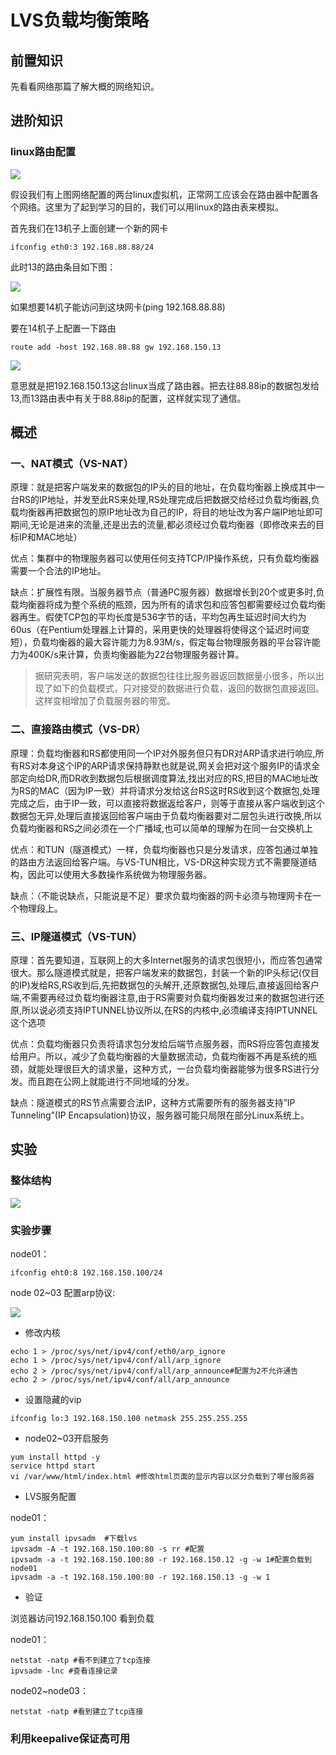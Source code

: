 # LVS负载均衡策略

## 前置知识

先看看网络那篇了解大概的网络知识。

## 进阶知识

### linux路由配置

![](D:\workspace\coding-road\images\LVS\2022-12-05-15-04-26-image.png)

假设我们有上图网络配置的两台linux虚拟机，正常网工应该会在路由器中配置各个网络。这里为了起到学习的目的，我们可以用linux的路由表来模拟。

首先我们在13机子上面创建一个新的网卡

```shell
ifconfig eth0:3 192.168.88.88/24
```

此时13的路由条目如下图：

![](D:\workspace\coding-road\images\LVS\2022-12-05-15-18-17-image.png)

如果想要14机子能访问到这块网卡(ping 192.168.88.88)

要在14机子上配置一下路由

```shell
route add -host 192.168.88.88 gw 192.168.150.13
```

![](D:\workspace\coding-road\images\LVS\2022-12-05-15-14-01-image.png)

意思就是把192.168.150.13这台linux当成了路由器。把去往88.88ip的数据包发给13,而13路由表中有关于88.88ip的配置，这样就实现了通信。

## 概述

### 一、NAT模式（VS-NAT）

原理：就是把客户端发来的数据包的IP头的目的地址，在负载均衡器上换成其中一台RS的IP地址，并发至此RS来处理,RS处理完成后把数据交给经过负载均衡器,负载均衡器再把数据包的原IP地址改为自己的IP，将目的地址改为客户端IP地址即可期间,无论是进来的流量,还是出去的流量,都必须经过负载均衡器（即修改来去的目标IP和MAC地址）

优点：集群中的物理服务器可以使用任何支持TCP/IP操作系统，只有负载均衡器需要一个合法的IP地址。

缺点：扩展性有限。当服务器节点（普通PC服务器）数据增长到20个或更多时,负载均衡器将成为整个系统的瓶颈，因为所有的请求包和应答包都需要经过负载均衡器再生。假使TCP包的平均长度是536字节的话，平均包再生延迟时间大约为60us（在Pentium处理器上计算的，采用更快的处理器将使得这个延迟时间变短），负载均衡器的最大容许能力为8.93M/s，假定每台物理服务器的平台容许能力为400K/s来计算，负责均衡器能为22台物理服务器计算。

> 据研究表明，客户端发送的数据包往往比服务器返回数据量小很多，所以出现了如下的负载模式，只对接受的数据进行负载，返回的数据包直接返回。这样变相增加了负载服务器的带宽。

### 二、直接路由模式（VS-DR）

原理：负载均衡器和RS都使用同一个IP对外服务但只有DR对ARP请求进行响应,所有RS对本身这个IP的ARP请求保持静默也就是说,网关会把对这个服务IP的请求全部定向给DR,而DR收到数据包后根据调度算法,找出对应的RS,把目的MAC地址改为RS的MAC（因为IP一致）并将请求分发给这台RS这时RS收到这个数据包,处理完成之后，由于IP一致，可以直接将数据返给客户，则等于直接从客户端收到这个数据包无异,处理后直接返回给客户端由于负载均衡器要对二层包头进行改换,所以负载均衡器和RS之间必须在一个广播域,也可以简单的理解为在同一台交换机上

优点：和TUN（隧道模式）一样，负载均衡器也只是分发请求，应答包通过单独的路由方法返回给客户端。与VS-TUN相比，VS-DR这种实现方式不需要隧道结构，因此可以使用大多数操作系统做为物理服务器。

缺点：（不能说缺点，只能说是不足）要求负载均衡器的网卡必须与物理网卡在一个物理段上。

### 三、IP隧道模式（VS-TUN）

原理：首先要知道，互联网上的大多Internet服务的请求包很短小，而应答包通常很大。那么隧道模式就是，把客户端发来的数据包，封装一个新的IP头标记(仅目的IP)发给RS,RS收到后,先把数据包的头解开,还原数据包,处理后,直接返回给客户端,不需要再经过负载均衡器注意,由于RS需要对负载均衡器发过来的数据包进行还原,所以说必须支持IPTUNNEL协议所以,在RS的内核中,必须编译支持IPTUNNEL这个选项

优点：负载均衡器只负责将请求包分发给后端节点服务器，而RS将应答包直接发给用户。所以，减少了负载均衡器的大量数据流动，负载均衡器不再是系统的瓶颈，就能处理很巨大的请求量，这种方式，一台负载均衡器能够为很多RS进行分发。而且跑在公网上就能进行不同地域的分发。

缺点：隧道模式的RS节点需要合法IP，这种方式需要所有的服务器支持”IP Tunneling”(IP Encapsulation)协议，服务器可能只局限在部分Linux系统上。

## 实验

### 整体结构

![](D:\workspace\coding-road\images\LVS\2022-11-30-17-46-00-image.png)

### 实验步骤

node01：

```shell
ifconfig eht0:8 192.168.150.100/24
```

node 02~03 配置arp协议:

![](D:\workspace\coding-road\images\LVS\2022-12-06-14-31-28-image.png)

* 修改内核

```shell
echo 1 > /proc/sys/net/ipv4/conf/eth0/arp_ignore 
echo 1 > /proc/sys/net/ipv4/conf/all/arp_ignore
echo 2 > /proc/sys/net/ipv4/conf/all/arp_announce#配置为2不允许通告
echo 2 > /proc/sys/net/ipv4/conf/all/arp_announce
```

* 设置隐藏的vip

```shell
ifconfig lo:3 192.168.150.100 netmask 255.255.255.255
```

* node02~03开启服务

```shell
yum install httpd -y
service httpd start
vi /var/www/html/index.html #修改html页面的显示内容以区分负载到了哪台服务器
```

* LVS服务配置

node01：

```shell
yum install ipvsadm  #下载lvs
ipvsadm -A -t 192.168.150.100:80 -s rr #配置
ipvsadm -a -t 192.168.150.100:80 -r 192.168.150.12 -g -w 1#配置负载到node01
ipvsadm -a -t 192.168.150.100:80 -r 192.168.150.13 -g -w 1
```

* 验证

浏览器访问192.168.150.100 看到负载

node01：

```shell
netstat -natp #看不到建立了tcp连接
ipvsadm -lnc #查看连接记录
```

node02~node03：

```shell
netstat -natp #看到建立了tcp连接
```

### 利用keepalive保证高可用
